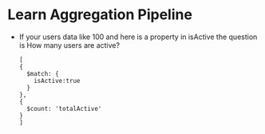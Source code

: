 # Learn Aggregation Pipeline

- If your users data like 100 and here is a property in isActive the question is How many users are active? <br>
  ```
  [
  {
    $match: {
      isActive:true
    }
  },
  {
    $count: 'totalActive'
  }
  ]
  ```
